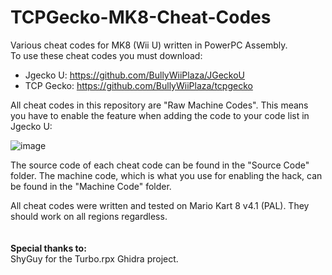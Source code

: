 # TCPGecko-MK8-Cheat-Codes
Various cheat codes for MK8 (Wii U) written in PowerPC Assembly.
<br/>
To use these cheat codes you must download:

- Jgecko U: https://github.com/BullyWiiPlaza/JGeckoU
- TCP Gecko: https://github.com/BullyWiiPlaza/tcpgecko


All cheat codes in this repository are "Raw Machine Codes". This means you have to enable the feature when adding the code to your code list in Jgecko U:

![image](https://user-images.githubusercontent.com/59747767/189653773-bb804530-205c-40f0-80d2-395652d3dede.png)


The source code of each cheat code can be found in the "Source Code" folder. The machine code, which is what you use for enabling the hack, can be found in the "Machine Code" folder.


All cheat codes were written and tested on Mario Kart 8 v4.1 (PAL). They should work on all regions regardless.
<br/><br/><br/>
**Special thanks to:**
<br/>
ShyGuy for the Turbo.rpx Ghidra project.
